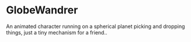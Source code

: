 # GlobeWandrer
An animated character running on a spherical planet picking and dropping things, just a tiny mechanism for a friend..
